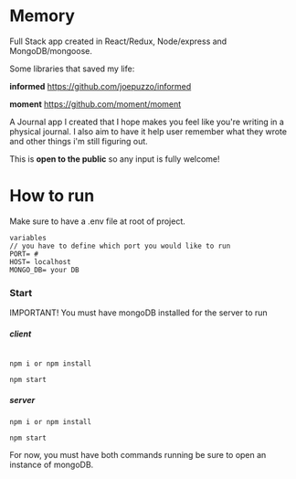 # Memory

Full Stack app created in React/Redux, Node/express and MongoDB/mongoose.

Some libraries that saved my life: 

**informed**
https://github.com/joepuzzo/informed

**moment**
https://github.com/moment/moment

A Journal app I created that I hope makes you feel like you're writing in a physical journal. I also aim to have it help user remember
what they wrote and other things i'm still figuring out. 

This is **open to the public** so any input is fully welcome!


# How to run

Make sure to have a .env file at root of project.
``` 
variables
// you have to define which port you would like to run 
PORT= # 
HOST= localhost 
MONGO_DB= your DB

```

### Start

IMPORTANT!
You must have mongoDB installed for the server to run


##### client

```

npm i or npm install

npm start

```

##### server

```
npm i or npm install

npm start

```

For now, you must have both commands running be sure to open an instance of mongoDB.
